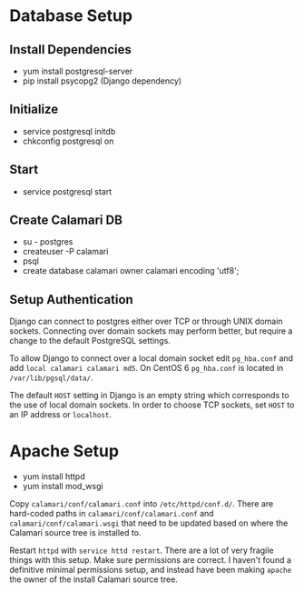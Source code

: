 Database Setup
==============

## Install Dependencies

* yum install postgresql-server
* pip install psycopg2 (Django dependency)

## Initialize

* service postgresql initdb
* chkconfig postgresql on

## Start

* service postgresql start

## Create Calamari DB

* su - postgres
* createuser -P calamari
* psql
* create database calamari owner calamari encoding 'utf8';

## Setup Authentication

Django can connect to postgres either over TCP or through UNIX domain sockets.
Connecting over domain sockets may perform better, but require a change to the
default PostgreSQL settings.

To allow Django to connect over a local domain socket edit `pg_hba.conf` and
add `local calamari calamari md5`. On CentOS 6 `pg_hba.conf` is located in
`/var/lib/pgsql/data/`.

The default `HOST` setting in Django is an empty string which corresponds to
the use of local domain sockets. In order to choose TCP sockets, set `HOST` to
an IP address or `localhost`.

Apache Setup
============

* yum install httpd
* yum install mod_wsgi

Copy `calamari/conf/calamari.conf` into `/etc/httpd/conf.d/`. There are
hard-coded paths in `calamari/conf/calamari.conf` and
`calamari/conf/calamari.wsgi` that need to be updated based on where the
Calamari source tree is installed to.

Restart `httpd` with `service httd restart`. There are a lot of very fragile
things with this setup. Make sure permissions are correct. I haven't found a
definitive minimal permissions setup, and instead have been making `apache`
the owner of the install Calamari source tree.
